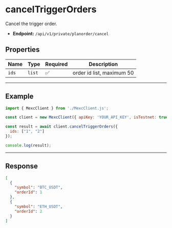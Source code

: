 # cancelTriggerOrders

Cancel the trigger order.

- **Endpoint:** `/api/v1/private/planorder/cancel`

## Properties

| **Name**           | **Type**   | **Required** | **Description** |
|--------------------|------------|--------------|------------------|
| `ids`           | `list`   | ✅            | order id list, maximum 50 |

---

## Example

```js
import { MexcClient } from './MexcClient.js';

const client = new MexcClient({ apiKey: 'YOUR_API_KEY', isTestnet: true });

const result = await client.cancelTriggerOrders({
  ids: ["1", "2"]
});

console.log(result);
```

---

## Response

```JSON
[
  {
    "symbol": "BTC_USDT",
    "orderId": 1
  },
  {
    "symbol": "ETH_USDT",
    "orderId": 2
  }
]
```